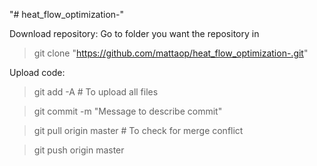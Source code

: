 "# heat_flow_optimization-" 

Download repository:
Go to folder you want the repository in
> git clone "https://github.com/mattaop/heat_flow_optimization-.git"

Upload code:
> git add -A # To upload all files

> git commit -m "Message to describe commit"

> git pull origin master # To check for merge conflict

> git push origin master
